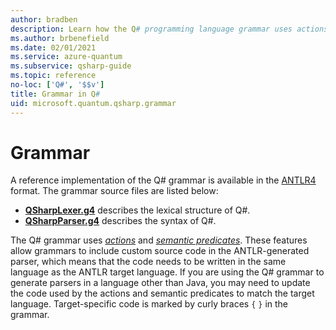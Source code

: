 ```yaml
---
author: bradben
description: Learn how the Q# programming language grammar uses actions and semantic predicates.
ms.author: brbenefield
ms.date: 02/01/2021
ms.service: azure-quantum
ms.subservice: qsharp-guide
ms.topic: reference
no-loc: ['Q#', '$$v']
title: Grammar in Q#
uid: microsoft.quantum.qsharp.grammar
---
```


# Grammar

A reference implementation of the Q# grammar is available in the [ANTLR4](https://www.antlr.org/) format.
The grammar source files are listed below:

* [**QSharpLexer.g4**](https://github.com/microsoft/qsharp-language/blob/main/Specifications/Language/5_Grammar/QSharpLexer.g4) describes the lexical structure of Q#.
* [**QSharpParser.g4**](https://github.com/microsoft/qsharp-language/blob/main/Specifications/Language/5_Grammar/QSharpParser.g4) describes the syntax of Q#.

The Q# grammar uses [*actions*](https://github.com/antlr/antlr4/blob/master/doc/actions.md) and [*semantic predicates*](https://github.com/antlr/antlr4/blob/master/doc/predicates.md).
These features allow grammars to include custom source code in the ANTLR-generated parser, which means that the code needs to be written in the same language as the ANTLR target language.
If you are using the Q# grammar to generate parsers in a language other than Java, you may need to update the code used by the actions and semantic predicates to match the target language.
Target-specific code is marked by curly braces `{` `}` in the grammar.
